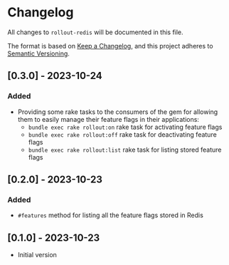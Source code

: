 # Changelog
All changes to `rollout-redis` will be documented in this file.

The format is based on [Keep a Changelog](https://keepachangelog.com/en/1.0.0/),
and this project adheres to [Semantic Versioning](https://semver.org/spec/v2.0.0.html).


## [0.3.0] - 2023-10-24

### Added
- Providing some rake tasks to the consumers of the gem for allowing them to easily manage their feature flags in their applications:
    - `bundle exec rake rollout:on` rake task for activating feature flags
    - `bundle exec rake rollout:off` rake task for deactivating feature flags
    - `bundle exec rake rollout:list` rake task for listing stored feature flags

## [0.2.0] - 2023-10-23

### Added

- `#features` method for listing all the feature flags stored in Redis

## [0.1.0] - 2023-10-23

- Initial version
